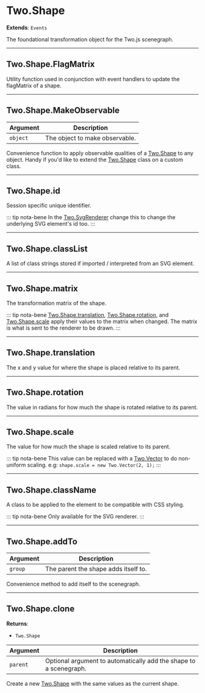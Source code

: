 # Two.Shape


<div class="extends">

__Extends__: `Events`

</div>


The foundational transformation object for the Two.js scenegraph.






---

<div class="static ">

## Two.Shape.FlagMatrix













<div class="description">

Utility function used in conjunction with event handlers to update the flagMatrix of a shape.

</div>






</div>



---

<div class="static ">

## Two.Shape.MakeObservable










<div class="params">

| Argument | Description |
| ---- | ----------- |
| `object` | The object to make observable. |
</div>




<div class="description">

Convenience function to apply observable qualities of a [Two.Shape](/documentation/shape) to any object. Handy if you'd like to extend the [Two.Shape](/documentation/shape) class on a custom class.

</div>






</div>



---

<div class="instance ">

## Two.Shape.id








<div class="properties">

Session specific unique identifier.

</div>








<div class="tags">


::: tip nota-bene
In the [Two.SvgRenderer](/documentation/svgrenderer) change this to change the underlying SVG element's id too.
:::


</div>




</div>



---

<div class="instance ">

## Two.Shape.classList








<div class="properties">



</div>






<div class="description">

A list of class strings stored if imported / interpreted  from an SVG element.

</div>






</div>



---

<div class="instance ">

## Two.Shape.matrix








<div class="properties">



</div>






<div class="description">

The transformation matrix of the shape.

</div>



<div class="tags">


::: tip nota-bene
[Two.Shape.translation](/documentation/shape#two-shape-translation), [Two.Shape.rotation](/documentation/shape#two-shape-rotation), and [Two.Shape.scale](/documentation/shape#two-shape-scale) apply their values to the matrix when changed. The matrix is what is sent to the renderer to be drawn.
:::


</div>




</div>



---

<div class="instance ">

## Two.Shape.translation








<div class="properties">

The x and y value for where the shape is placed relative to its parent.

</div>











</div>



---

<div class="instance ">

## Two.Shape.rotation








<div class="properties">

The value in radians for how much the shape is rotated relative to its parent.

</div>











</div>



---

<div class="instance ">

## Two.Shape.scale








<div class="properties">

The value for how much the shape is scaled relative to its parent.

</div>








<div class="tags">


::: tip nota-bene
This value can be replaced with a [Two.Vector](/documentation/vector) to do non-uniform scaling. e.g: `shape.scale = new Two.Vector(2, 1);`
:::


</div>




</div>



---

<div class="instance ">

## Two.Shape.className








<div class="properties">

A class to be applied to the element to be compatible with CSS styling.

</div>








<div class="tags">


::: tip nota-bene
Only available for the SVG renderer.
:::


</div>




</div>



---

<div class="instance ">

## Two.Shape.addTo










<div class="params">

| Argument | Description |
| ---- | ----------- |
| `group` | The parent the shape adds itself to. |
</div>




<div class="description">

Convenience method to add itself to the scenegraph.

</div>






</div>



---

<div class="instance ">

## Two.Shape.clone




<div class="returns">

__Returns__:



+ `Two.Shape`




</div>







<div class="params">

| Argument | Description |
| ---- | ----------- |
| `parent` | Optional argument to automatically add the shape to a scenegraph. |
</div>




<div class="description">

Create a new [Two.Shape](/documentation/shape) with the same values as the current shape.

</div>






</div>


